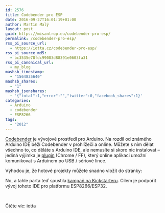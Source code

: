 ```yaml
---
id: 2576
title: Codebender pro ESP
date: 2016-09-27T16:01:19+01:00
author: Martin Malý
layout: post
guid: https://misantrop.eu/codebender-pro-esp/
permalink: /codebender-pro-esp/
rss_pi_source_url:
  - https://iotta.cz/codebender-pro-esp/
rss_pi_source_md5:
  - bc3535e78fdc99083d88391e0603fa31
rss_pi_canonical_url:
  - my_blog
mashsb_timestamp:
  - "1564835640"
mashsb_shares:
  - "1"
mashsb_jsonshares:
  - '{"total":1,"error":"","twitter":0,"facebook_shares":1}'
categories:
  - Arduino
  - codebender
  - ESP8266
tags:
  - "2012"
---
```

[Codebender](https://codebender.cc) je vývojové prostředí pro Arduino. Na rozdíl od známého Arduino IDE běží Codebender v prohlížeči a online. Můžete s ním dělat všechno to, co děláte s Arduino IDE, ale nemusíte si skoro nic instalovat &#8211; jediná výjimka je [plugin](https://codebender.cc/static/plugin) (Chrome / FF), který online aplikaci umožní komunikovat s Arduinem po USB / sériové lince.

Výhodou je, že hotové projekty můžete snadno vložit do stránky:</p> 

No, a tahle parta teď spustila [kampaň na Kickstarteru](https://www.kickstarter.com/projects/1014603132/codebender-esp-cloud-ide-with-over-the-air-updates). Cílem je podpořit vývoj tohoto IDE pro platformu ESP8266/ESP32.

&nbsp;

Čtěte víc: iotta